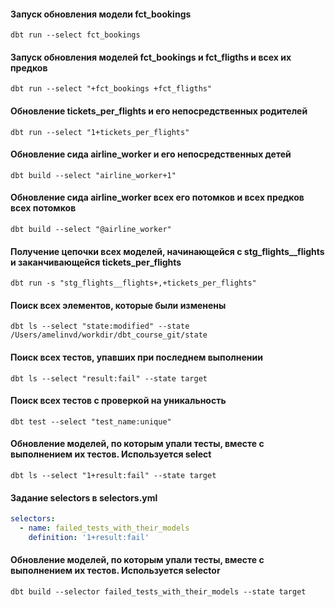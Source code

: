 #### Запуск обновления модели fct_bookings

```console
dbt run --select fct_bookings
```

#### Запуск обновления моделей fct_bookings и fct_fligths и всех их предков

```console 
dbt run --select "+fct_bookings +fct_fligths"
```

#### Обновление tickets_per_flights и его непосредственных родителей

```console
dbt run --select "1+tickets_per_flights"
```

#### Обновление сида airline_worker и его непосредственных детей

```console
dbt build --select "airline_worker+1"
```

#### Обновление сида airline_worker всех его потомков и всех предков всех потомков

```console
dbt build --select "@airline_worker"
```

#### Получение цепочки всех моделей, начинающейся с stg_flights__flights и заканчивающейся tickets_per_flights

```console
dbt run -s "stg_flights__flights+,+tickets_per_flights"
```
#### Поиск всех элементов, которые были изменены

```console
dbt ls --select "state:modified" --state /Users/amelinvd/workdir/dbt_course_git/state
```

#### Поиск всех тестов, упавших при последнем выполнении

```console
dbt ls --select "result:fail" --state target
```

#### Поиск всех тестов с проверкой на уникальность

```console
dbt test --select "test_name:unique"
```

#### Обновление моделей, по которым упали тесты, вместе с выполнением их тестов. Используется select

```console
dbt ls --select "1+result:fail" --state target
```

#### Задание selectors в selectors.yml

```yml
selectors:
  - name: failed_tests_with_their_models
    definition: '1+result:fail'
```

#### Обновление моделей, по которым упали тесты, вместе с выполнением их тестов. Используется selector

```console
dbt build --selector failed_tests_with_their_models --state target
```

